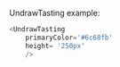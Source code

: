 UndrawTasting example:
```js 
<UndrawTasting
    primaryColor='#6c68fb'
    height= '250px'
    />
```